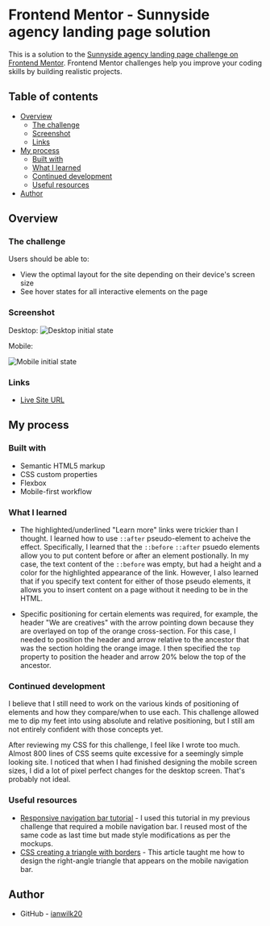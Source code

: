 # Frontend Mentor - Sunnyside agency landing page solution

This is a solution to the [Sunnyside agency landing page challenge on Frontend Mentor](https://www.frontendmentor.io/challenges/sunnyside-agency-landing-page-7yVs3B6ef). Frontend Mentor challenges help you improve your coding skills by building realistic projects.

## Table of contents

- [Overview](#overview)
  - [The challenge](#the-challenge)
  - [Screenshot](#screenshot)
  - [Links](#links)
- [My process](#my-process)
  - [Built with](#built-with)
  - [What I learned](#what-i-learned)
  - [Continued development](#continued-development)
  - [Useful resources](#useful-resources)
- [Author](#author)

## Overview

### The challenge

Users should be able to:

- View the optimal layout for the site depending on their device's screen size
- See hover states for all interactive elements on the page

### Screenshot

Desktop:
![Desktop initial state](./desktop-init.png)

Mobile: 

![Mobile initial state](./mobile-init.png)

### Links

- [Live Site URL](https://sunnyside-landing-ianwilk20.netlify.app/design/)

## My process

### Built with

- Semantic HTML5 markup
- CSS custom properties
- Flexbox
- Mobile-first workflow

### What I learned

- The highlighted/underlined "Learn more" links were trickier than I thought. I learned how to use ```::after```  pseudo-element to acheive the effect. Specifically, I learned that the ```::before``` ```::after``` psuedo elements allow you to put content before or after an element postionally. In my case, the text content of the ```::before``` was empty, but had a height and a color for the highlighted appearance of the link. However, I also learned that if you specify text content for either of those pseudo elements, it allows you to insert content on a page without it needing to be in the HTML.

- Specific positioning for certain elements was required, for example, the header "We are creatives" with the arrow pointing down because they are overlayed on top of the orange cross-section. For this case, I needed to position the header and arrow relative to the ancestor that was the section holding the orange image. I then specified the ```top``` property to position the header and arrow 20% below the top of the ancestor.

### Continued development

I believe that I still need to work on the various kinds of positioning of elements and how they compare/when to use each. This challenge allowed me to dip my feet into using absolute and relative positioning, but I still am not entirely confident with those concepts yet.

After reviewing my CSS for this challenge, I feel like I wrote too much. Almost 800 lines of CSS seems quite excessive for a seemingly simple looking site. I noticed that when I had finished designing the mobile screen sizes, I did a lot of pixel perfect changes for the desktop screen. That's probably not ideal.

### Useful resources

- [Responsive navigation bar tutorial](https://www.youtube.com/watch?v=8eFeIFKAKHw) - I used this tutorial in my previous challenge that required a mobile navigation bar. I reused most of the same code as last time but made style modifications as per the mockups.
- [CSS creating a triangle with borders](https://css-tricks.com/snippets/css/css-triangle/) - This article taught me how to design the right-angle triangle that appears on the mobile navigation bar.



## Author

- GitHub - [ianwilk20](https://github.com/ianwilk20)
